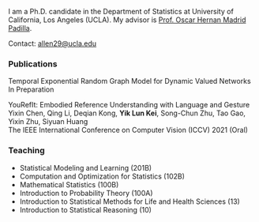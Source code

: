 I am a Ph.D. candidate in the Department of Statistics at University of California, Los Angeles (UCLA). My advisor is [Prof. Oscar Hernan Madrid Padilla](https://hernanmp.github.io).

Contact: allen29@ucla.edu

### Publications

Temporal Exponential Random Graph Model for Dynamic Valued Networks\
In Preparation

YouRefIt: Embodied Reference Understanding with Language and Gesture\
Yixin Chen, Qing Li, Deqian Kong, **Yik Lun Kei**, Song-Chun Zhu, Tao Gao, Yixin Zhu, Siyuan Huang\
The IEEE International Conference on Computer Vision (ICCV) 2021 (Oral)

### Teaching
- Statistical Modeling and Learning (201B)
- Computation and Optimization for Statistics (102B)
- Mathematical Statistics (100B)
- Introduction to Probability Theory (100A)
- Introduction to Statistical Methods for Life and Health Sciences (13)
- Introduction to Statistical Reasoning (10)
